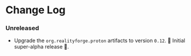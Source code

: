 # Change Log

### Unreleased

* Upgrade the `org.realityforge.proton` artifacts to version `0.12`.
 ‎🎉	Initial super-alpha release ‎🎉.
